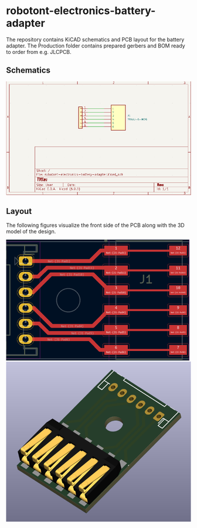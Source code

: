 # robotont-electronics-battery-adapter
The repository contains KiCAD schematics and PCB layout for the battery adapter.
The Production folder contains prepared gerbers and BOM ready to order from e.g. JLCPCB.

## Schematics
![Schematic](docs/robotont-electronics-adapter-sch.png)

## Layout

The following figures visualize the front side of the PCB along with the 3D model of the design.

![Front side](docs/robotont-electronics-adapter-front.png)
![3D View](docs/robotont-electronics-adapter-3d.png)